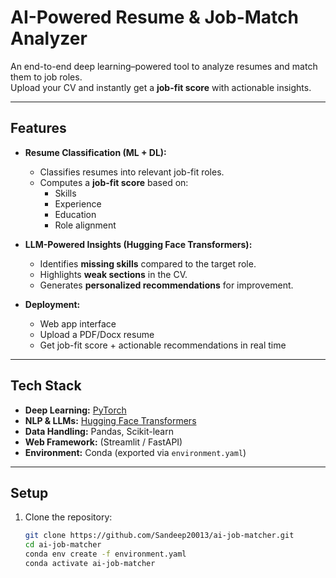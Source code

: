 # AI-Powered Resume & Job-Match Analyzer

An end-to-end deep learning–powered tool to analyze resumes and match them to job roles.  
Upload your CV and instantly get a **job-fit score** with actionable insights.

---

## Features

- **Resume Classification (ML + DL):**
  - Classifies resumes into relevant job-fit roles.
  - Computes a **job-fit score** based on:
    - Skills
    - Experience
    - Education
    - Role alignment

- **LLM-Powered Insights (Hugging Face Transformers):**
  - Identifies **missing skills** compared to the target role.
  - Highlights **weak sections** in the CV.
  - Generates **personalized recommendations** for improvement.

- **Deployment:**
  - Web app interface
  - Upload a PDF/Docx resume
  - Get job-fit score + actionable recommendations in real time

---

## Tech Stack

- **Deep Learning:** [PyTorch](https://pytorch.org/)
- **NLP & LLMs:** [Hugging Face Transformers](https://huggingface.co/transformers)
- **Data Handling:** Pandas, Scikit-learn
- **Web Framework:** (Streamlit / FastAPI)
- **Environment:** Conda (exported via `environment.yaml`)

---

## Setup

1. Clone the repository:
   ```bash
   git clone https://github.com/Sandeep20013/ai-job-matcher.git
   cd ai-job-matcher
   conda env create -f environment.yaml
   conda activate ai-job-matcher
   ```
